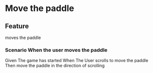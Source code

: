 # Move the paddle

## Feature

moves the paddle

### Scenario When the user moves the paddle

Given The game has started
When The User scrolls to move the paddle
Then move the paddle in the direction of scrolling
